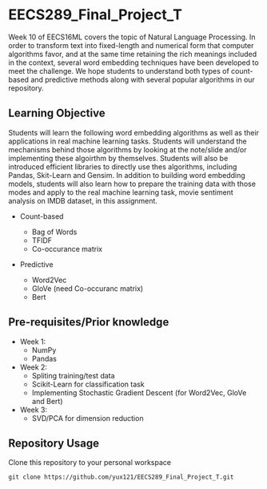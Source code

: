 # EECS289_Final_Project_T
Week 10 of EECS16ML covers the topic of Natural Language Processing. In order to transform text into fixed-length and numerical form that computer algorithms favor, and at the same time retaining the rich meanings included in the context, several word embedding techniques have been developed to meet the challenge. We hope students to understand both types of count-based and predictive methods along with several popular algorithms in our repository. 

## Learning Objective
  Students will learn the following word embedding algorithms as well as their applications in real machine learning tasks. Students will understand the mechanisms behind those algorithms by looking at the note/slide and/or implementing these algoirthm by themselves. Students will also be introduced efficient libraries to directly use thes algorithms, including Pandas, Skit-Learn and Gensim. In addition to building word embedding models, students will also learn how to prepare the training data with those modes and apply to the real machine learning task, movie sentiment analysis on IMDB dataset, in this assignment.
  
  * Count-based
    * Bag of Words
    * TFIDF
    * Co-occurance matrix
  
  * Predictive
    * Word2Vec
    * GloVe (need Co-occuranc matrix)
    * Bert

## Pre-requisites/Prior knowledge 
  * Week 1: 
    * NumPy
    * Pandas 
  * Week 2: 
    * Spliting training/test data
    * Scikit-Learn for classification task 
    * Implementing Stochastic Gradient Descent (for Word2Vec, GloVe and Bert)
  * Week 3: 
    * SVD/PCA for dimension reduction

## Repository Usage
  Clone this repository to your personal workspace
  ```
  git clone https://github.com/yux121/EECS289_Final_Project_T.git
  ```
